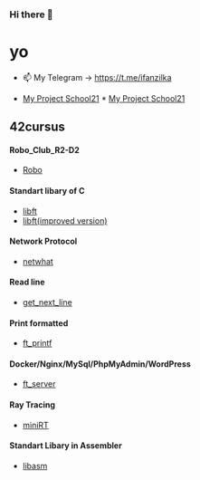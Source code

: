 ### Hi there 👋

# yo
- 📫 My Telegram -> https://t.me/ifanzilka


* [My Project School21](https://github.com/ifanzilka/My_Project_School21)	* [My Project School21](https://github.com/ifanzilka/My_Project_School21)

## 42cursus
#### Robo_Club_R2-D2
* [Robo](https://github.com/ifanzilka/Robo_R2-D2)
#### Standart libary of C 
 * [libft](https://github.com/ifanzilka/42libft)
 * [libft(improved version)](https://github.com/ifanzilka/libft)
#### Network Protocol
* [netwhat](https://github.com/ifanzilka/netwhat)
#### Read line
* [get_next_line](https://github.com/ifanzilka/get_next_line)
#### Print formatted
* [ft_printf](https://github.com/ifanzilka/ft_printf)
#### Docker/Nginx/MySql/PhpMyAdmin/WordPress
* [ft_server](https://github.com/ifanzilka/ft_server)
#### Ray Tracing
* [miniRT](https://github.com/ifanzilka/miniRT)
#### Standart Libary in Assembler
* [libasm](https://github.com/ifanzilka/libasm)


<!--
**odgigodji/odgigodji** is a ✨ _special_ ✨ repository because its `README.md` (this file) appears on your GitHub profile.

Here are some ideas to get you started:

- 🔭 I’m currently working on ...
- 🌱 I’m currently learning ...
- 👯 I’m looking to collaborate on ...
- 🤔 I’m looking for help with ...
- 💬 Ask me about ...
- 📫 How to reach me: ...
- 😄 Pronouns: ...
- ⚡ Fun fact: ...
-->
